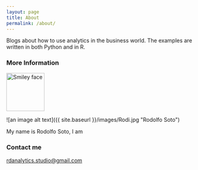 ```yaml
---
layout: page
title: About
permalink: /about/
---
```


Blogs about how to use analytics in the business world. The examples are written in both Python and in R. 

### More Information

<img src="https://github.com/rdanalytics/rdanalytics.github.io/blob/master/images/Rodi.jpg" alt="Smiley face" height="100" width="100">

![an image alt text]({{ site.baseurl }}/images/Rodi.jpg "Rodolfo Soto")

My name is Rodolfo Soto, I am 

### Contact me

[rdanalytics.studio@gmail.com](mailto:rdanalytics.studio@gmail.com)
